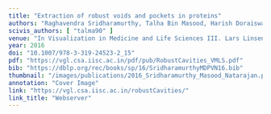 ```yaml
---
title: "Extraction of robust voids and pockets in proteins"
authors: "Raghavendra Sridharamurthy, Talha Bin Masood, Harish Doraiswamy, Siddharth Patel, Raghavan Varadarajan, Vijay Natarajan"
scivis_authors: [ "talma90" ]
venue: "In Visualization in Medicine and Life Sciences III. Lars Linsen, Hans-Christian Hege, and Bernd Hamann (Eds.) Springer-Verlag, Mathematics and Visualization Series, pages 329–349"
year: 2016
doi: "10.1007/978-3-319-24523-2_15"
pdf: "https://vgl.csa.iisc.ac.in/pdf/pub/RobustCavities_VMLS.pdf"
bib: "https://dblp.org/rec/books/sp/16/SridharamurthyMDPVN16.bib"
thumbnail: "/images/publications/2016_Sridharamurthy_Masood_Natarajan.png"
annotation: "Cover Image"
link: "https://vgl.csa.iisc.ac.in/robustCavities/"
link_title: "Webserver"
---
```

